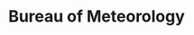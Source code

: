 ---
title: Bureau of Meteorology
fulltitle: Bureau of Meteorology
icon: 🏛️
color: landscape
logo: /svg/crests/ministry-of-landscape.svg
series: bureau

fi: fi fi-c-landscape fis
description: The Bureau of Meteorology oversees the national weather services and climate reporting for the Ministry of Landscape.

aliases:
- /bureau-of-meteorology/
---